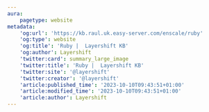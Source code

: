 ```yaml
---
aura:
    pagetype: website
metadata:
    'og:url': 'https://kb.raul.uk.easy-server.com/enscale/ruby'
    'og:type': website
    'og:title': 'Ruby |  Layershift KB'
    'og:author': Layershift
    'twitter:card': summary_large_image
    'twitter:title': 'Ruby |  Layershift KB'
    'twitter:site': '@layershift'
    'twitter:creator': '@layershift'
    'article:published_time': '2023-10-10T09:43:51+01:00'
    'article:modified_time': '2023-10-10T09:43:51+01:00'
    'article:author': Layershift
---
```


